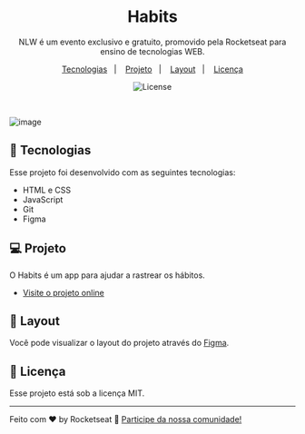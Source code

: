 <h1 align="center"> Habits </h1>

<p align="center">
NLW é um evento exclusivo e gratuito, promovido pela Rocketseat para ensino de tecnologias WEB. <br/>
</p>

<p align="center">
  <a href="#-tecnologias">Tecnologias</a>&nbsp;&nbsp;&nbsp;|&nbsp;&nbsp;&nbsp;
  <a href="#-projeto">Projeto</a>&nbsp;&nbsp;&nbsp;|&nbsp;&nbsp;&nbsp;
  <a href="#-layout">Layout</a>&nbsp;&nbsp;&nbsp;|&nbsp;&nbsp;&nbsp;
  <a href="#memo-licença">Licença</a>
</p>

<p align="center">
  <img alt="License" src="https://img.shields.io/static/v1?label=license&message=MIT&color=49AA26&labelColor=000000">
</p>

<br>

![image](https://user-images.githubusercontent.com/58408758/214109594-1baa94cc-3d7e-4db0-ad54-a67ec7a46d92.png)

## 🚀 Tecnologias
Esse projeto foi desenvolvido com as seguintes tecnologias:

- HTML e CSS
- JavaScript
- Git
- Figma

## 💻 Projeto

O Habits é um app para ajudar a rastrear os hábitos.

- [Visite o projeto online](https://hugosimoesdev.github.io/nlw-setup)

## 🔖 Layout

Você pode visualizar o layout do projeto através do [Figma](https://www.figma.com/community/file/1195327109778210238).

## :memo: Licença

Esse projeto está sob a licença MIT.

---

Feito com ♥ by Rocketseat :wave: [Participe da nossa comunidade!](https://discord.gg/rocketseat)
